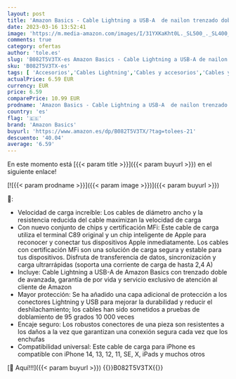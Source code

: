 ```yaml
---
layout: post
title: 'Amazon Basics - Cable Lightning a USB-A  de nailon trenzado doble  colección de avanzada  cargador para iPhone certificado por MFi  color oro rosa  0 9 m'
date: 2023-03-16 13:52:41
image: 'https://m.media-amazon.com/images/I/31YXKaKht0L._SL500_._SL400_.jpg'
comments: true
category: ofertas
author: 'tole.es'
slug: 'B082T5V3TX-es Amazon Basics - Cable Lightning a USB-A de nailon trenzado...'
sku: 'B082T5V3TX-es'
tags: [ 'Accesorios','Cables Lightning','Cables y accesorios','Cables y conectores','Informática','amazon basics','iphone','🇪🇸', ]
actualPrice: 6.59 EUR
currency: EUR
price: 6.59
comparePrice: 10.99 EUR
prodname: 'Amazon Basics - Cable Lightning a USB-A  de nailon trenzado doble  colección de avanzada  cargador para iPhone certificado por MFi  color oro rosa  0 9 m'
country: 'es'
flag: '🇪🇸'
brand: 'Amazon Basics'
buyurl: 'https://www.amazon.es/dp/B082T5V3TX/?tag=tolees-21'
descuento: '40.04'
average: '6.59'
---
```


En este momento está [{{< param title >}}]({{< param buyurl >}}) en el siguiente enlace!

[![{{< param prodname >}}]({{< param image >}})]({{< param buyurl >}})

🔎:

- Velocidad de carga increíble: Los cables de diámetro ancho y la resistencia reducida del cable maximizan la velocidad de carga
- Con nuevo conjunto de chips y certificación MFi: Este cable de carga utiliza el terminal C89 original y un chip inteligente de Apple para reconocer y conectar tus dispositivos Apple inmediatamente. Los cables con certificación MFi son una solución de carga segura y estable para tus dispositivos. Disfruta de transferencia de datos, sincronización y carga ultrarrápidas (soporta una corriente de carga de hasta 2,4 A)
- Incluye: Cable Lightning a USB-A de Amazon Basics con trenzado doble de avanzada, garantía de por vida y servicio exclusivo de atención al cliente de Amazon
- Mayor protección: Se ha añadido una capa adicional de protección a los conectores Lightning y USB para mejorar la durabilidad y reducir el deshilachamiento; los cables han sido sometidos a pruebas de doblamiento de 95 grados 10 000 veces
- Encaje seguro: Los robustos conectores de una pieza son resistentes a los daños a la vez que garantizan una conexión segura cada vez que los enchufas
- Compatibilidad universal: Este cable de carga para iPhone es compatible con iPhone 14, 13, 12, 11, SE, X, iPads y muchos otros

[🛒 Aquí!!!]({{< param buyurl >}})
{{<world>}}B082T5V3TX{{</world>}}
